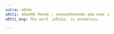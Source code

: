 ```yaml
---
sutra: अधिकम्
vRtti: अधिकमिति निपात्यते । अध्यारूढस्योत्तरपदलोपः कश्च प्रत्ययः ॥
vRtti_eng: The word _adhika_ is anomalous.

---
```

